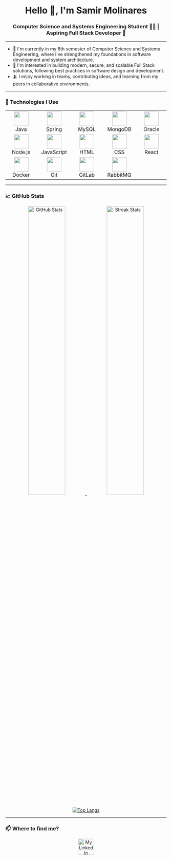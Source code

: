 <h1 align="center">Hello 👋, I'm Samir Molinares</h1>
<h3 align="center">Computer Science and Systems Engineering Student 👨‍💻 | Aspiring Full Stack Developer 🚀</h3>

---

- 🌱 I'm currently in my 8th semester of Computer Science and Systems Engineering, where I've strengthened my foundations in software development and system architecture.
- 🔭 I'm interested in building modern, secure, and scalable Full Stack solutions, following best practices in software design and development.
- 🫂 I enjoy working in teams, contributing ideas, and learning from my peers in collaborative environments.

---

### 🧰 Technologies I Use

<table align="center">
  <tr>
    <td align="center" width="100">
      <img src="https://cdn.jsdelivr.net/gh/devicons/devicon/icons/java/java-original.svg" width="45"/><br>Java
    </td>
    <td align="center" width="100">
      <img src="https://cdn.jsdelivr.net/gh/devicons/devicon/icons/spring/spring-original.svg" width="45"/><br>Spring
    </td>
    <td align="center" width="100">
      <img src="https://cdn.jsdelivr.net/gh/devicons/devicon/icons/mysql/mysql-original.svg" width="45"/><br>MySQL
    </td>
    <td align="center" width="100">
      <img src="https://cdn.jsdelivr.net/gh/devicons/devicon/icons/mongodb/mongodb-original.svg" width="45"/><br>MongoDB
    </td>
    <td align="center" width="100">
      <img src="https://cdn.jsdelivr.net/gh/devicons/devicon/icons/oracle/oracle-original.svg" width="45"/><br>Oracle
    </td>
  </tr>
  <tr>
    <td align="center" width="100">
      <img src="https://cdn.jsdelivr.net/gh/devicons/devicon/icons/nodejs/nodejs-original.svg" width="45"/><br>Node.js
    </td>
    <td align="center" width="100">
      <img src="https://cdn.jsdelivr.net/gh/devicons/devicon/icons/javascript/javascript-original.svg" width="45"/><br>JavaScript
    </td>
    <td align="center" width="100">
      <img src="https://cdn.jsdelivr.net/gh/devicons/devicon/icons/html5/html5-original.svg" width="45"/><br>HTML
    </td>
    <td align="center" width="100">
      <img src="https://cdn.jsdelivr.net/gh/devicons/devicon/icons/css3/css3-original.svg" width="45"/><br>CSS
    </td>
    <td align="center" width="100">
      <img src="https://cdn.jsdelivr.net/gh/devicons/devicon/icons/react/react-original.svg" width="45"/><br>React
    </td>
  </tr>
  <tr>
    <td align="center" width="100">
      <img src="https://cdn.jsdelivr.net/gh/devicons/devicon/icons/docker/docker-original.svg" width="45"/><br>Docker
    </td>
    <td align="center" width="100">
      <img src="https://cdn.jsdelivr.net/gh/devicons/devicon/icons/git/git-original.svg" width="45"/><br>Git
    </td>
    <td align="center" width="100">
      <img src="https://cdn.jsdelivr.net/gh/devicons/devicon/icons/gitlab/gitlab-original.svg" width="45"/><br>GitLab
    </td>
    <td align="center" width="100">
      <img src="https://web-creator.ru/_next/static/media/rabbitmq.6b5ca218.svg" width="45"/><br>RabbitMQ
    </td>
    <td align="center" width="100"></td>
  </tr>
</table>

---

### 📈 GitHub Stats

<p align="center">
  <a href="https://github.com/Ronaldmolinares">
    <!-- Stats Card -->
    <img src="https://github-readme-stats.vercel.app/api?username=Ronaldmolinares&show_icons=true&theme=tokyonight&count_private=true&hide_border=true&bg_color=0F172A&title_color=7DD3FC&text_color=E2E8F0&icon_color=818CF8&border_radius=10" width="48%" alt="GitHub Stats" />
    <!-- Streak Card -->
    <img src="https://github-readme-streak-stats.herokuapp.com/?user=Ronaldmolinares&theme=tokyonight&hide_border=true&background=0F172A&border_radius=10&fire=4F46E5&ring=818CF8&currStreakLabel=E2E8F0"  width="48%" alt="Streak Stats" />
  </a>
  <br>
  <a href="https://github.com/Ronaldmolinares">
    <!-- Top Langs -->
    <img src="https://github-readme-stats.vercel.app/api/top-langs/?username=Ronaldmolinares&layout=compact&theme=tokyonight&hide_border=true&bg_color=0F172A&title_color=7DD3FC&text_color=E2E8F0&border_radius=10" alt="Top Langs" />
  </a>
</p>

---

### 📫 Where to find me?
<p align="center">
  <a href="https://linkedin.com/in/samir-molinares" target="blank"><img align="center" src="https://static.vecteezy.com/system/resources/previews/023/986/926/non_2x/linkedin-logo-linkedin-logo-transparent-linkedin-icon-transparent-free-free-png.png" alt="My LinkedIn" height="50" width="50" /></a>
</p>
